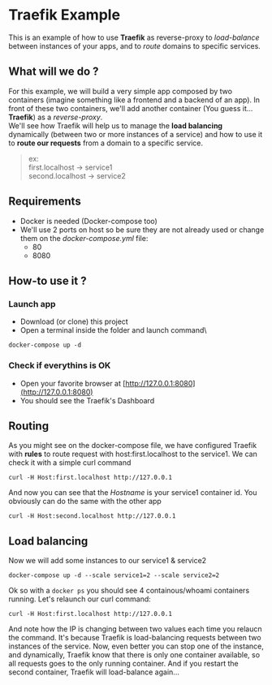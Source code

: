 # Traefik Example

This is an example of how to use **Traefik** as reverse-proxy to _load-balance_ between instances of your apps, and to _route_ domains to specific services.

## What will we do ?
For this example, we will build a very simple app composed by two containers (imagine something like a frontend and a backend of an app).
In front of these two containers, we'll add another container (You guess it... **Traefik**) as a _reverse-proxy_.\
We'll see how Traefik will help us to manage the **load balancing** dynamically (between two or more instances of a service) and how to use it to **route our requests** from a domain  to a specific service.  
> ex:  \
> first.localhost -> service1\
> second.localhost -> service2

## Requirements
- Docker is needed (Docker-compose too)
- We'll use 2 ports on host so be sure they are not already used or change them on the _docker-compose.yml_ file:
	- 80
	- 8080

## How-to use it ?

### Launch app

- Download (or clone) this project
- Open a terminal inside the folder and launch command\

```
docker-compose up -d
```
### Check if everythins is OK
- Open your favorite browser at [http://127.0.0.1:8080](http://127.0.0.1:8080)
- You should see the Traefik's Dashboard

## Routing
As you might see on the docker-compose file, we have configured Traefik with **rules** to route request with host:first.localhost to the service1.
We can check it with a simple curl command
```
curl -H Host:first.localhost http://127.0.0.1
```
And now you can see that the *Hostname* is your service1 container id.
You obviously can do the same with the other app
```
curl -H Host:second.localhost http://127.0.0.1
```

## Load balancing
Now we will add some instances to our service1 & service2
```
docker-compose up -d --scale service1=2 --scale service2=2
```
Ok so with a ```docker ps``` you should see 4 containous/whoami containers running.
Let's relaunch our curl command:
```
curl -H Host:first.localhost http://127.0.0.1
```
And note how the IP is changing between two values each time you relaucn the command. It's because Traefik is load-balancing requests between two instances of the service.
Now, even better you can stop one of the instance, and dynamically, Traefik know that there is only one container available, so all requests goes to the only running container. And if you restart the second container, Traefik will load-balance again...
